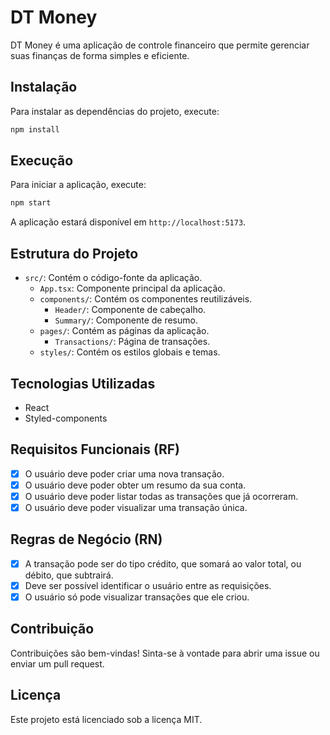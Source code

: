 # DT Money

DT Money é uma aplicação de controle financeiro que permite gerenciar suas finanças de forma simples e eficiente.

## Instalação

Para instalar as dependências do projeto, execute:

```bash
npm install
```

## Execução

Para iniciar a aplicação, execute:

```bash
npm start
```

A aplicação estará disponível em `http://localhost:5173`.

## Estrutura do Projeto

- `src/`: Contém o código-fonte da aplicação.
  - `App.tsx`: Componente principal da aplicação.
  - `components/`: Contém os componentes reutilizáveis.
    - `Header/`: Componente de cabeçalho.
    - `Summary/`: Componente de resumo.
  - `pages/`: Contém as páginas da aplicação.
    - `Transactions/`: Página de transações.
  - `styles/`: Contém os estilos globais e temas.

## Tecnologias Utilizadas

- React
- Styled-components

## Requisitos Funcionais (RF)

- [x] O usuário deve poder criar uma nova transação.
- [x] O usuário deve poder obter um resumo da sua conta.
- [x] O usuário deve poder listar todas as transações que já ocorreram.
- [x] O usuário deve poder visualizar uma transação única.

## Regras de Negócio (RN)

- [x] A transação pode ser do tipo crédito, que somará ao valor total, ou débito, que subtrairá.
- [x] Deve ser possível identificar o usuário entre as requisições.
- [x] O usuário só pode visualizar transações que ele criou.

## Contribuição

Contribuições são bem-vindas! Sinta-se à vontade para abrir uma issue ou enviar um pull request.

## Licença

Este projeto está licenciado sob a licença MIT.
